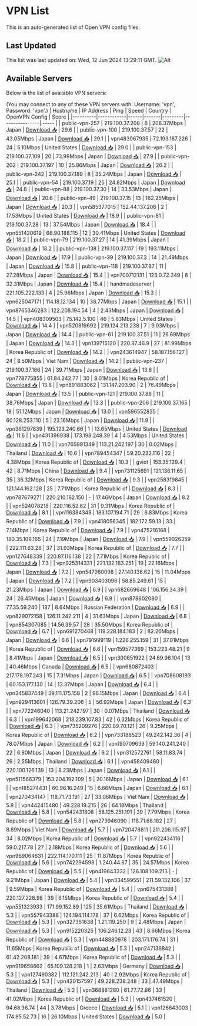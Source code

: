 # VPN List

This is an auto-generated list of Open VPN config files.

## Last Updated

This list was last updated on: Wed, 12 Jun 2024 13:29:11 GMT.
![Alt](https://repobeats.axiom.co/api/embed/186b98318ef1479477931607c1ad7d823f12451f.svg "Repobeats analytics image")

## Available Servers

Below is the list of available VPN servers:

(You may connect to any of these VPN servers with: Username: 'vpn', Password: 'vpn'.)
| Hostname | IP Address | Ping | Speed | Country | OpenVPN Config | Score |
|----------|------------|------|-------|---------|----------------| ----- |
| public-vpn-257 | 219.100.37.208 | 8 | 208.37Mbps | Japan | [Download 📥](./configs/server_0_JP.ovpn) | 29.6 |
| public-vpn-100 | 219.100.37.57 | 22 | 43.05Mbps | Japan | [Download 📥](./configs/server_1_JP.ovpn) | 29.1 |
| vpn483067935 | 72.193.187.226 | 24 | 5.10Mbps | United States | [Download 📥](./configs/server_2_US.ovpn) | 29.0 |
| public-vpn-153 | 219.100.37.109 | 20 | 73.99Mbps | Japan | [Download 📥](./configs/server_3_JP.ovpn) | 27.9 |
| public-vpn-202 | 219.100.37.197 | 10 | 25.86Mbps | Japan | [Download 📥](./configs/server_4_JP.ovpn) | 26.2 |
| public-vpn-242 | 219.100.37.189 | 8 | 35.24Mbps | Japan | [Download 📥](./configs/server_5_JP.ovpn) | 25.1 |
| public-vpn-54 | 219.100.37.19 | 25 | 24.82Mbps | Japan | [Download 📥](./configs/server_6_JP.ovpn) | 24.8 |
| public-vpn-88 | 219.100.37.30 | 14 | 33.53Mbps | Japan | [Download 📥](./configs/server_7_JP.ovpn) | 20.6 |
| public-vpn-49 | 219.100.37.15 | 13 | 162.25Mbps | Japan | [Download 📥](./configs/server_8_JP.ovpn) | 20.3 |
| vpn585377015 | 152.44.137.206 | 2 | 17.53Mbps | United States | [Download 📥](./configs/server_9_US.ovpn) | 18.9 |
| public-vpn-81 | 219.100.37.28 | 13 | 37.54Mbps | Japan | [Download 📥](./configs/server_10_JP.ovpn) | 18.4 |
| vpn551420619 | 66.90.188.115 | 12 | 30.41Mbps | United States | [Download 📥](./configs/server_11_US.ovpn) | 18.2 |
| public-vpn-79 | 219.100.37.27 | 14 | 41.39Mbps | Japan | [Download 📥](./configs/server_12_JP.ovpn) | 18.2 |
| public-vpn-138 | 219.100.37.117 | 19 | 193.11Mbps | Japan | [Download 📥](./configs/server_13_JP.ovpn) | 17.9 |
| public-vpn-39 | 219.100.37.3 | 14 | 21.49Mbps | Japan | [Download 📥](./configs/server_14_JP.ovpn) | 15.8 |
| public-vpn-118 | 219.100.37.87 | 11 | 27.28Mbps | Japan | [Download 📥](./configs/server_15_JP.ovpn) | 15.4 |
| vpn700712131 | 123.0.72.249 | 8 | 32.31Mbps | Japan | [Download 📥](./configs/server_16_JP.ovpn) | 15.4 |
| handmadeserver | 221.105.222.133 | 4 | 25.96Mbps | Japan | [Download 📥](./configs/server_17_JP.ovpn) | 15.3 |
| vpn625047171 | 114.18.12.134 | 10 | 38.77Mbps | Japan | [Download 📥](./configs/server_18_JP.ovpn) | 15.1 |
| vpn8765346283 | 122.208.194.54 | 4 | 2.43Mbps | Japan | [Download 📥](./configs/server_19_JP.ovpn) | 14.5 |
| vpn408309503 | 75.142.5.100 | 46 | 5.63Mbps | United States | [Download 📥](./configs/server_20_US.ovpn) | 14.4 |
| vpn520819692 | 219.124.213.238 | 7 | 9.03Mbps | Japan | [Download 📥](./configs/server_21_JP.ovpn) | 14.4 |
| public-vpn-61 | 219.100.37.51 | 11 | 26.69Mbps | Japan | [Download 📥](./configs/server_22_JP.ovpn) | 14.3 |
| vpn139715120 | 220.87.46.9 | 27 | 81.99Mbps | Korea Republic of | [Download 📥](./configs/server_23_KR.ovpn) | 14.2 |
| vpn243614947 | 58.187.156.127 | 24 | 8.50Mbps | Viet Nam | [Download 📥](./configs/server_24_VN.ovpn) | 14.2 |
| public-vpn-237 | 219.100.37.186 | 24 | 39.71Mbps | Japan | [Download 📥](./configs/server_25_JP.ovpn) | 13.8 |
| vpn778775855 | 61.84.242.77 | 30 | 8.01Mbps | Korea Republic of | [Download 📥](./configs/server_26_KR.ovpn) | 13.8 |
| vpn891883062 | 131.147.203.90 | 2 | 76.49Mbps | Japan | [Download 📥](./configs/server_27_JP.ovpn) | 13.5 |
| public-vpn-121 | 219.100.37.88 | 11 | 38.76Mbps | Japan | [Download 📥](./configs/server_28_JP.ovpn) | 13.3 |
| public-vpn-206 | 219.100.37.165 | 18 | 51.12Mbps | Japan | [Download 📥](./configs/server_29_JP.ovpn) | 13.0 |
| vpn596552835 | 60.128.253.110 | 5 | 23.16Mbps | Japan | [Download 📥](./configs/server_30_JP.ovpn) | 11.9 |
| vpn361297839 | 195.123.240.66 | 1 | 13.65Mbps | United States | [Download 📥](./configs/server_31_US.ovpn) | 11.6 |
| vpn431396938 | 173.198.248.39 | 4 | 4.53Mbps | United States | [Download 📥](./configs/server_32_US.ovpn) | 11.0 |
| vpn765991349 | 113.21.242.197 | 30 | 0.02Mbps | Thailand | [Download 📥](./configs/server_33_TH.ovpn) | 10.6 |
| vpn789454347 | 59.20.232.116 | 22 | 4.38Mbps | Korea Republic of | [Download 📥](./configs/server_34_KR.ovpn) | 10.3 |
| gviot | 153.35.129.4 | 42 | 8.71Mbps | China | [Download 📥](./configs/server_35_CN.ovpn) | 9.4 |
| vpn731125691 | 121.136.11.65 | 35 | 36.32Mbps | Korea Republic of | [Download 📥](./configs/server_36_KR.ovpn) | 9.3 |
| vpn258319845 | 121.144.162.128 | 25 | 7.71Mbps | Korea Republic of | [Download 📥](./configs/server_37_KR.ovpn) | 8.3 |
| vpn787679271 | 220.210.182.150 | - | 17.46Mbps | Japan | [Download 📥](./configs/server_38_JP.ovpn) | 8.2 |
| vpn524078218 | 220.116.52.62 | 31 | 9.31Mbps | Korea Republic of | [Download 📥](./configs/server_39_KR.ovpn) | 8.1 |
| vpn116384348 | 183.107.194.71 | 29 | 6.83Mbps | Korea Republic of | [Download 📥](./configs/server_40_KR.ovpn) | 7.9 |
| vpn418056345 | 182.172.59.13 | 33 | 7.14Mbps | Korea Republic of | [Download 📥](./configs/server_41_KR.ovpn) | 7.9 |
| vpn475216168 | 180.35.109.165 | 24 | 7.19Mbps | Japan | [Download 📥](./configs/server_42_JP.ovpn) | 7.9 |
| vpn559026359 | 222.111.63.28 | 37 | 31.93Mbps | Korea Republic of | [Download 📥](./configs/server_43_KR.ovpn) | 7.7 |
| vpn127648339 | 220.87.116.138 | 22 | 7.71Mbps | Korea Republic of | [Download 📥](./configs/server_44_KR.ovpn) | 7.3 |
| vpn925314331 | 221.132.183.251 | 19 | 22.16Mbps | Japan | [Download 📥](./configs/server_45_JP.ovpn) | 7.2 |
| vpn547980098 | 27.140.136.62 | 15 | 11.04Mbps | Japan | [Download 📥](./configs/server_46_JP.ovpn) | 7.2 |
| vpn903403096 | 58.85.249.61 | 15 | 21.23Mbps | Japan | [Download 📥](./configs/server_47_JP.ovpn) | 6.9 |
| vpn682669648 | 106.156.34.39 | 24 | 26.45Mbps | Japan | [Download 📥](./configs/server_48_JP.ovpn) | 6.9 |
| vpn878602080 | 77.35.59.240 | 137 | 8.64Mbps | Russian Federation | [Download 📥](./configs/server_49_RU.ovpn) | 6.9 |
| vpn829072158 | 126.11.242.211 | 4 | 31.63Mbps | Japan | [Download 📥](./configs/server_50_JP.ovpn) | 6.8 |
| vpn854307085 | 14.56.39.57 | 28 | 35.50Mbps | Korea Republic of | [Download 📥](./configs/server_51_KR.ovpn) | 6.7 |
| vpn691270468 | 119.228.184.183 | 2 | 82.26Mbps | Japan | [Download 📥](./configs/server_52_JP.ovpn) | 6.6 |
| vpn791999119 | 1.226.255.159 | 31 | 37.01Mbps | Korea Republic of | [Download 📥](./configs/server_53_KR.ovpn) | 6.6 |
| vpn159577369 | 153.223.48.21 | 9 | 8.41Mbps | Japan | [Download 📥](./configs/server_54_JP.ovpn) | 6.5 |
| vpn300651922 | 24.69.96.104 | 13 | 40.46Mbps | Canada | [Download 📥](./configs/server_55_CA.ovpn) | 6.5 |
| vpn680872403 | 217.178.197.243 | 15 | 7.31Mbps | Japan | [Download 📥](./configs/server_56_JP.ovpn) | 6.5 |
| vpn708608193 | 60.153.177.130 | 14 | 13.37Mbps | Japan | [Download 📥](./configs/server_57_JP.ovpn) | 6.4 |
| vpn345837449 | 39.111.175.158 | 2 | 96.15Mbps | Japan | [Download 📥](./configs/server_58_JP.ovpn) | 6.4 |
| vpn929413601 | 126.79.39.206 | 5 | 56.92Mbps | Japan | [Download 📥](./configs/server_59_JP.ovpn) | 6.3 |
| vpn772246040 | 113.21.242.197 | 30 | 0.07Mbps | Thailand | [Download 📥](./configs/server_60_TH.ovpn) | 6.3 |
| vpn199642068 | 218.239.107.83 | 42 | 6.32Mbps | Korea Republic of | [Download 📥](./configs/server_61_KR.ovpn) | 6.3 |
| vpn735209276 | 220.89.70.121 | 26 | 9.25Mbps | Korea Republic of | [Download 📥](./configs/server_62_KR.ovpn) | 6.2 |
| vpn733188523 | 49.242.142.36 | 4 | 78.07Mbps | Japan | [Download 📥](./configs/server_63_JP.ovpn) | 6.2 |
| vpn190709639 | 59.140.241.240 | 22 | 6.80Mbps | Japan | [Download 📥](./configs/server_64_JP.ovpn) | 6.2 |
| vpn312572761 | 58.11.83.74 | 26 | 2.55Mbps | Thailand | [Download 📥](./configs/server_65_TH.ovpn) | 6.1 |
| vpn458409460 | 220.100.126.139 | 13 | 8.23Mbps | Japan | [Download 📥](./configs/server_66_JP.ovpn) | 6.1 |
| vpn511566379 | 153.204.192.109 | 5 | 20.16Mbps | Japan | [Download 📥](./configs/server_67_JP.ovpn) | 6.1 |
| vpn185274431 | 60.96.16.249 | 15 | 6.66Mbps | Japan | [Download 📥](./configs/server_68_JP.ovpn) | 6.1 |
| vpn270434147 | 118.71.73.191 | 27 | 33.06Mbps | Viet Nam | [Download 📥](./configs/server_69_VN.ovpn) | 5.8 |
| vpn442415480 | 49.228.19.215 | 26 | 64.18Mbps | Thailand | [Download 📥](./configs/server_70_TH.ovpn) | 5.8 |
| vpn542431808 | 58.125.251.191 | 39 | 7.79Mbps | Korea Republic of | [Download 📥](./configs/server_71_KR.ovpn) | 5.8 |
| vpn273946090 | 118.71.68.182 | 27 | 8.89Mbps | Viet Nam | [Download 📥](./configs/server_72_VN.ovpn) | 5.7 |
| vpn720478811 | 211.206.115.97 | 34 | 8.02Mbps | Korea Republic of | [Download 📥](./configs/server_73_KR.ovpn) | 5.7 |
| vpn922434116 | 59.0.217.78 | 27 | 2.18Mbps | Korea Republic of | [Download 📥](./configs/server_74_KR.ovpn) | 5.6 |
| vpn969064631 | 222.114.170.111 | 25 | 11.87Mbps | Korea Republic of | [Download 📥](./configs/server_75_KR.ovpn) | 5.6 |
| vpn742294598 | 1.240.44.87 | 35 | 24.57Mbps | Korea Republic of | [Download 📥](./configs/server_76_KR.ovpn) | 5.5 |
| vpn419643332 | 126.108.109.213 | - | 9.21Mbps | Japan | [Download 📥](./configs/server_77_JP.ovpn) | 5.4 |
| vpn334599551 | 211.59.132.106 | 37 | 9.59Mbps | Korea Republic of | [Download 📥](./configs/server_78_KR.ovpn) | 5.4 |
| vpn675431388 | 220.127.228.98 | 39 | 6.15Mbps | Korea Republic of | [Download 📥](./configs/server_79_KR.ovpn) | 5.4 |
| vpn551323933 | 171.99.152.89 | 125 | 35.61Mbps | Thailand | [Download 📥](./configs/server_80_TH.ovpn) | 5.3 |
| vpn557943388 | 124.194.114.178 | 37 | 6.62Mbps | Korea Republic of | [Download 📥](./configs/server_81_KR.ovpn) | 5.3 |
| vpn327361638 | 1.21.119.250 | 9 | 2.48Mbps | Japan | [Download 📥](./configs/server_82_JP.ovpn) | 5.3 |
| vpn915220325 | 106.246.12.23 | 43 | 8.66Mbps | Korea Republic of | [Download 📥](./configs/server_83_KR.ovpn) | 5.3 |
| vpn448880978 | 203.171.176.74 | 31 | 11.65Mbps | Korea Republic of | [Download 📥](./configs/server_84_KR.ovpn) | 5.3 |
| vpn247136842 | 61.42.208.181 | 39 | 4.67Mbps | Korea Republic of | [Download 📥](./configs/server_85_KR.ovpn) | 5.3 |
| vpn919658662 | 65.109.128.218 | 1 | 2.63Mbps | Germany | [Download 📥](./configs/server_86_DE.ovpn) | 5.3 |
| vpn127490382 | 112.121.242.213 | 40 | 2.92Mbps | Korea Republic of | [Download 📥](./configs/server_87_KR.ovpn) | 5.3 |
| vpn420157597 | 49.228.238.248 | 33 | 47.49Mbps | Thailand | [Download 📥](./configs/server_88_TH.ovpn) | 5.2 |
| vpn368881280 | 61.77.72.86 | 33 | 41.02Mbps | Korea Republic of | [Download 📥](./configs/server_89_KR.ovpn) | 5.2 |
| vpn437461520 | 94.68.36.74 | 44 | 3.78Mbps | Greece | [Download 📥](./configs/server_90_GR.ovpn) | 5.1 |
| vpn126643003 | 174.85.52.73 | 16 | 26.10Mbps | United States | [Download 📥](./configs/server_91_US.ovpn) | 5.0 |

